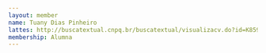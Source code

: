 ```yaml
---
layout: member
name: Tuany Dias Pinheiro
lattes: http://buscatextual.cnpq.br/buscatextual/visualizacv.do?id=K8596661Z7
membership: Alumna
---
```

